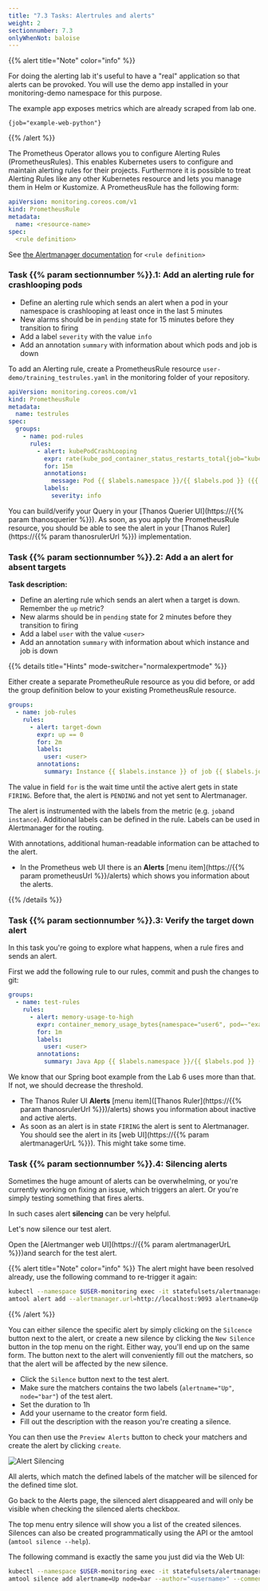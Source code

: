 ```yaml
---
title: "7.3 Tasks: Alertrules and alerts"
weight: 2
sectionnumber: 7.3
onlyWhenNot: baloise
---
```


{{% alert title="Note" color="info" %}}

For doing the alerting lab it's useful to have a "real" application so that alerts can be provoked. You will use the demo app installed in your  monitoring-demo namespace for this purpose.

The example app exposes metrics which are already scraped from lab one.

```promql
{job="example-web-python"}
```

{{% /alert %}}

The Prometheus Operator allows you to configure Alerting Rules (PrometheusRules). This enables Kubernetes users to configure and maintain alerting rules for their projects. Furthermore it is possible to treat Alerting Rules like any other Kubernetes resource and lets you manage them in Helm or Kustomize. A PrometheusRule has the following form:

```yaml
apiVersion: monitoring.coreos.com/v1
kind: PrometheusRule
metadata:
  name: <resource-name>
spec:
  <rule definition>
```

See [the Alertmanager documentation](https://prometheus.io/docs/prometheus/latest/configuration/alerting_rules/) for `<rule definition>`


### Task {{% param sectionnumber %}}.1: Add an alerting rule for crashlooping pods

* Define an alerting rule which sends an alert when a pod in your namespace is crashlooping at least once in the last 5 minutes
* New alarms should be in `pending` state for 15 minutes before they transition to firing
* Add a label `severity` with the value `info`
* Add an annotation `summary` with information about which pods and job is down

To add an Alerting rule, create a PrometheusRule resource `user-demo/training_testrules.yaml` in the monitoring folder of your repository.

```yaml
apiVersion: monitoring.coreos.com/v1
kind: PrometheusRule
metadata:
  name: testrules
spec:
  groups:
    - name: pod-rules
      rules:
        - alert: kubePodCrashLooping
          expr: rate(kube_pod_container_status_restarts_total{job="kube-state-metrics",namespace="<user>-monitoring"}[5m]) * 60 * 5 > 0
          for: 15m
          annotations:
            message: Pod {{ $labels.namespace }}/{{ $labels.pod }} ({{ $labels.container }}) is restarting {{ printf "%.2f" $value }} times / 5 minutes.
          labels:
            severity: info
```

You can build/verify your Query in your [Thanos Querier UI](https://{{% param thanosquerier %}}). As soon, as you apply the PrometheusRule resource, you should be able to see the alert in your [Thanos Ruler](https://{{% param thanosrulerUrl %}}) implementation.


### Task {{% param sectionnumber %}}.2: Add a an alert for absent targets

**Task description:**

* Define an alerting rule which sends an alert when a target is down. Remember the `up` metric?
* New alarms should be in `pending` state for 2 minutes before they transition to firing
* Add a label `user` with the value `<user>`
* Add an annotation `summary` with information about which instance and job is down

{{% details title="Hints" mode-switcher="normalexpertmode" %}}

Either create a separate PrometheuRule resource as you did before, or add the group definition below to your existing PrometheusRule resource.

```yaml
groups:
  - name: job-rules
    rules:
      - alert: target-down
        expr: up == 0
        for: 2m
        labels:
          user: <user>
        annotations:
          summary: Instance {{ $labels.instance }} of job {{ $labels.job }} is down
```

The value in field `for` is the wait time until the active alert gets in state `FIRING`. Before that, the alert is `PENDING` and not yet sent to Alertmanager.

The alert is instrumented with the labels from the metric (e.g. `job`and `instance`). Additional labels can be defined in the rule. Labels can be used in Alertmanager for the routing.

With annotations, additional human-readable information can be attached to the alert.

* In the Prometheus web UI there is an **Alerts** [menu item](https://{{% param prometheusUrl %}}/alerts) which shows you information about the alerts.

{{% /details %}}


### Task {{% param sectionnumber %}}.3: Verify the target down alert

In this task you're going to explore what happens, when a rule fires and sends an alert.

First we add the following rule to our rules, commit and push the changes to git:

```yaml
groups:
  - name: test-rules
    rules:
      - alert: memory-usage-to-high
        expr: container_memory_usage_bytes{namespace="user6", pod=~"example-spring-boot.*", image!="", container!=""} / 1024 / 1004 > 256
        for: 1m
        labels:
          user: <user>
        annotations:
          summary: Java App {{ $labels.namespace }}/{{ $labels.pod }} ({{ $labels.container }}) uses more than 256 Mi Memory
```

We know that our Spring boot example from the Lab 6 uses more than that. If not, we should decrease the threshold.


* The Thanos Ruler UI **Alerts** [menu item]([Thanos Ruler](https://{{% param thanosrulerUrl %}})/alerts) shows you information about inactive and active alerts.
* As soon as an alert is in state `FIRING` the alert is sent to Alertmanager. You should see the alert in its [web UI](https://{{% param alertmanagerUrL %}}). This might take some time.


### Task {{% param sectionnumber %}}.4: Silencing alerts

Sometimes the huge amount of alerts can be overwhelming, or you're currently working on fixing an issue, which triggers an alert. Or you're simply testing something that fires alerts.

In such cases alert **silencing** can be very helpful.

Let's now silence our test alert.

Open the [Alertmanger web UI](https://{{% param alertmanagerUrL %}})and search for the test alert.

{{% alert title="Note" color="info" %}}
The alert might have been resolved already, use the following command to re-trigger it again:

```bash
kubectl --namespace $USER-monitoring exec -it statefulsets/alertmanager-$USER-alertmanager -c alertmanager -- sh
amtool alert add --alertmanager.url=http://localhost:9093 alertname=Up node=bar namespace=<user>-monitoring
```

{{% /alert %}}

You can either silence the specific alert by simply clicking on the `Silcence` button next to the alert, or create a new silence by clicking the `New Silence` button in the top menu on the right.
Either way, you'll end up on the same form. The button next to the alert will conveniently fill out the matchers, so that the alert will be affected by the new silence.

* Click the `Silence` button next to the test alert.
* Make sure the matchers contains the two labels (`alertname="Up"`, `node="bar"`) of the test alert.
* Set the duration to 1h
* Add your username to the creator form field.
* Fill out the description with the reason you're creating a silence.

You can then use the `Preview Alerts` button to check your matchers and create the alert by clicking `create`.

![Alert Silencing](../alert-new-silence.png)

All alerts, which match the defined labels of the matcher will be silenced for the defined time slot.

Go back to the Alerts page, the silenced alert disappeared and will only be visible when checking the silenced alerts checkbox.

The top menu entry silence will show you a list of the created silences. Silences can also be created programmatically using the API or the amtool (`amtool silence --help`).

The following command is exactly the same you just did via the Web UI:

```bash
kubectl --namespace $USER-monitoring exec -it statefulsets/alertmanager-$USER-alertmanager -c alertmanager -- sh
amtool silence add alertname=Up node=bar --author="<username>" --comment="I'm testing the silences" --alertmanager.url=http://localhost:9093 
```

